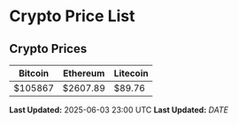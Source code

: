 # Crypto Price List

## Crypto Prices
| Bitcoin | Ethereum | Litecoin |
| ------- | -------- | -------- |
| $105867 | $2607.89 | $89.76 |
**Last Updated:** 2025-06-03 23:00 UTC
**Last Updated:** $DATE$
